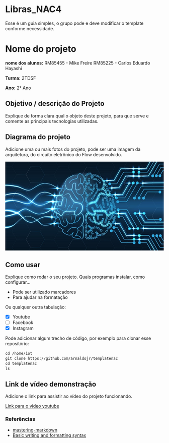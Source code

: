 # Libras_NAC4

Esse é um guia simples, o grupo pode e deve modificar o template conforme necessidade. 

# Nome do projeto

**nome dos alunos:** 
RM85455 - Mike Freire
RM85225 - Carlos Eduardo Hayashi 


**Turma:**
 2TDSF
 
 
**Ano:**
 2° Ano
## Objetivo / descrição do Projeto

Explique de forma clara qual o objeto deste projeto, para que serve e comente as principais tecnologias utilizadas. 

## Diagrama do projeto

Adicione uma ou mais fotos do projeto, pode ser uma imagem da arquitetura, do circuito eletrônico do Flow desenvolvido. 

<img src="/imagem.jpg" width="550">


## Como usar 

Explique como rodar o seu projeto. Quais programas instalar, como configurar... 

* Pode ser utilizado marcadores
* Para ajudar na formatação

Ou qualquer outra tabulação:

- [x] Youtube
- [ ] Facebook 
- [x] Instagram

Pode adicionar algum trecho de código, por exemplo para clonar esse repositório:

    cd /home/iot
    git clone https://github.com/arnaldojr/templatenac
    cd templatenac
    ls


## Link de vídeo demonstração

Adicione o link para assistir ao vídeo do projeto funcionando.

[Link para o video youtube](https://www.youtube.com/watch?v=xva71wynxS0)


### Referências 

* [mastering-markdown](https://guides.github.com/features/mastering-markdown/)
* [Basic writing and formatting syntax](https://docs.github.com/en/github/writing-on-github/getting-started-with-writing-and-formatting-on-github/basic-writing-and-formatting-syntax)
